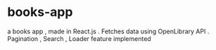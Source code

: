 # books-app
a books app , made in React.js . Fetches data using OpenLibrary API . Pagination , Search , Loader feature implemented
